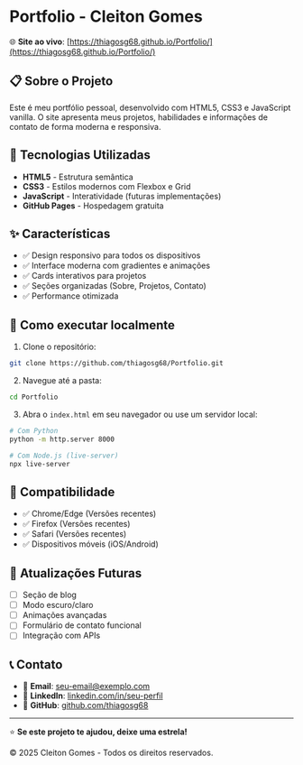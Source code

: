 # Portfolio - Cleiton Gomes

🌐 **Site ao vivo**: [https://thiagosg68.github.io/Portfolio/](https://thiagosg68.github.io/Portfolio/)

## 📋 Sobre o Projeto

Este é meu portfólio pessoal, desenvolvido com HTML5, CSS3 e JavaScript vanilla. O site apresenta meus projetos, habilidades e informações de contato de forma moderna e responsiva.

## 🚀 Tecnologias Utilizadas

- **HTML5** - Estrutura semântica
- **CSS3** - Estilos modernos com Flexbox e Grid
- **JavaScript** - Interatividade (futuras implementações)
- **GitHub Pages** - Hospedagem gratuita

## ✨ Características

- ✅ Design responsivo para todos os dispositivos
- ✅ Interface moderna com gradientes e animações
- ✅ Cards interativos para projetos
- ✅ Seções organizadas (Sobre, Projetos, Contato)
- ✅ Performance otimizada

## 🔧 Como executar localmente

1. Clone o repositório:
```bash
git clone https://github.com/thiagosg68/Portfolio.git
```

2. Navegue até a pasta:
```bash
cd Portfolio
```

3. Abra o `index.html` em seu navegador ou use um servidor local:
```bash
# Com Python
python -m http.server 8000

# Com Node.js (live-server)
npx live-server
```

## 📱 Compatibilidade

- ✅ Chrome/Edge (Versões recentes)
- ✅ Firefox (Versões recentes)  
- ✅ Safari (Versões recentes)
- ✅ Dispositivos móveis (iOS/Android)

## 🔄 Atualizações Futuras

- [ ] Seção de blog
- [ ] Modo escuro/claro
- [ ] Animações avançadas
- [ ] Formulário de contato funcional
- [ ] Integração com APIs

## 📞 Contato

- 📧 **Email**: [seu-email@exemplo.com](mailto:seu-email@exemplo.com)
- 💼 **LinkedIn**: [linkedin.com/in/seu-perfil](https://linkedin.com/in/seu-perfil)
- 🐙 **GitHub**: [github.com/thiagosg68](https://github.com/thiagosg68)

---

⭐ **Se este projeto te ajudou, deixe uma estrela!**

© 2025 Cleiton Gomes - Todos os direitos reservados.